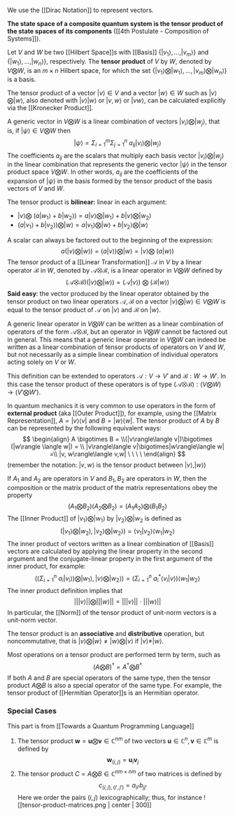 We use the [[Dirac Notation]] to represent vectors.

**The state space of a composite quantum system is the tensor product of the state spaces of its components** ([[4th Postulate - Composition of Systems]]).

Let $V$ and $W$ be two [[Hilbert Space]]s with [[Basis]] $\{|v_1\rangle,\dots, |v_m\rangle\}$ and $\{|w_1\rangle, \dots, |w_n\rangle\}$, respectively.
The **tensor product** of $V$ by $W$, denoted by $V\bigotimes W$, is an $m\times n$ Hilbert space, for which the set $\{|v_1\rangle\bigotimes|w_1\rangle,\dots, |v_m\rangle\bigotimes|w_n\rangle\}$ is a basis. 

The tensor product of a vector $|v\rangle \in V$ and a vector $|w\rangle \in W$ such as $|v\rangle \bigotimes |w\rangle$, also denoted with $|v\rangle|w\rangle$ or $|v,w\rangle$ or $|vw\rangle$, can be calculated explicitly via the [[Kronecker Product]]. 

A generic vector in $V \bigotimes W$ is a linear combination of vectors $|v_i\rangle \bigotimes |w_j\rangle$, that is, if $|\psi\rangle \in V \bigotimes W$ then $$|\psi\rangle = \Sigma_{i=1}^m \Sigma_{j=1}^n\ a_{ij}|v_i\rangle\bigotimes|w_j\rangle$$The coefficients $a_{ij}$ are the scalars that multiply each basis vector $|v_i\rangle\bigotimes|w_j\rangle$ in the linear combination that represents the generic vector $|\psi\rangle$ in the tensor product space $V\bigotimes W$. 
In other words, $a_{ij}$ are the coefficients of the expansion of $|\psi\rangle$ in the basis formed by the tensor product of the basis vectors of $V$ and $W$.

The tensor product is **bilinear:** linear in each argument: 
- $|v\rangle \bigotimes \ (a|w_1\rangle+b|w_2\rangle) = a|v\rangle \bigotimes |w_1\rangle + b|v\rangle \bigotimes|w_2\rangle$ 
- $(a|v_1\rangle + b|v_2\rangle)\bigotimes |w\rangle = a|v_1\rangle\bigotimes |w\rangle + b|v_2\rangle\bigotimes |w\rangle$ 

A scalar can always be factored out to the beginning of the expression: $$a(|v\rangle \bigotimes |w\rangle)=(a|v\rangle)\bigotimes|w\rangle=|v\rangle\bigotimes \ (a|w\rangle)$$
The tensor product of a [[Linear Transformation]] $\mathcal{A}$ in $V$ by a linear operator $\mathcal{B}$ in $W$, denoted by $\mathcal{A}\bigotimes\mathcal{B}$, is a linear operator in $V\bigotimes W$ defined by $$(\mathcal{A}\bigotimes \mathcal{B})(|v\rangle \bigotimes |w\rangle)=(\mathcal{A}|v\rangle)\ \bigotimes\ (\mathcal{B}|w\rangle)$$**Said easy**: the vector produced by the linear operator obtained by the tensor product on two linear operators $\mathcal{A}, \mathcal{B}$ on a vector $|v\rangle \bigotimes |w\rangle \in V \bigotimes W$ is equal to the tensor product of $\mathcal{A}$ on $|v\rangle$ and $\mathcal{B}$ on $|w\rangle$.

A generic linear operator in $V\bigotimes W$ can be written as a linear combination of operators of the form $\mathcal{A}\bigotimes \mathcal{B}$, but an operator in $V\bigotimes W$ cannot be factored out in general.
This means that a generic linear operator in $V \bigotimes W$ can indeed be written as a linear combination of tensor products of operators on $V$ and $W$, but not necessarily as a simple linear combination of individual operators acting solely on $V$ or $W$.

This definition can be extended to operators $\mathcal{A}:V\rightarrow V'$ and $\mathcal{B}:W\rightarrow W'$. 
In this case the tensor product of these operators is of type $(\mathcal{A}\bigotimes\mathcal{B}):(V\bigotimes W)\rightarrow(V'\bigotimes W')$. 

In quantum mechanics it is very common to use operators in the form of **external product** (aka [[Outer Product]]), for example, using the [[Matrix Representation]], $A = |v\rangle\langle v|$ and $B=|w\rangle\langle w|$. 
The tensor product of $A$ by $B$ can be represented by the following equivalent ways: 
$$
\begin{align}
A \bigotimes B = \\(|v\rangle\langle v|)\bigotimes (|w\rangle \langle w|) = \\ |v\rangle\langle v|\bigotimes|w\rangle\langle w| =\\ |v, w\rangle\langle v,w| \ \ \  \
\end{align}
$$(remember the notation: $|v,w\rangle$ is the tensor product between $|v\rangle,  |w\rangle$)

If $A_1$ and $A_2$ are operators in $V$ and $B_1, B_2$ are operators in $W$, then the composition or the matrix product of the matrix representations obey the property $$(A_1\bigotimes B_2)(A_2 \bigotimes B_2)= (A_1A_2)\bigotimes (B_1B_2)$$
The [[Inner Product]] of $|v_1\rangle \bigotimes |w_1\rangle$ by $|v_2\rangle \bigotimes |w_2$ is defined as $$(|v_1\rangle \bigotimes |w_2), |v_2\rangle \bigotimes |w_2\rangle)= \langle v_1|v_2\rangle\langle w_1|w_2\rangle$$
The inner product of vectors written as a linear combination of [[Basis]] vectors are calculated by applying the linear property in the second argument and the conjugate-linear property in the first argument of the inner product, for example: $$((\Sigma_{i=1}^n \ a_i|v_i\rangle)\bigotimes |w_1\rangle, |v\rangle \bigotimes |w_2\rangle) = (\Sigma_{i=1}^n\ a_i^*\langle v_i|v\rangle)\langle w_1|w_2\rangle$$
The inner product definition implies that $$|| |v\rangle || \bigotimes |||w\rangle|| = || |v\rangle|| \ \cdot\ |||w\rangle||$$ In particular, the [[Norm]] of the tensor product of unit-norm vectors is a unit-norm vector. 

The tensor product is an **associative** and **distributive** operation, but noncommutative, that is $|v\rangle \bigotimes |w\rangle \neq |w\rangle \bigotimes |v\rangle$ if $|v\rangle \neq |w\rangle$. 

Most operations on a tensor product are performed term by term, such as $$(A\bigotimes B)^\dagger= A^\dagger \bigotimes B^\dagger$$
If both $A$ and $B$ are special operators of the same type, then the tensor product $A\bigotimes B$ is also a special operator of the same type. 
For example, the tensor product of [[Hermitian Operator]]s is an Hermitian operator.

### Special Cases
This part is from [[Towards a Quantum Programming Language]]

1. The tensor product $\mathbf{w} = \mathbf{u}\bigotimes\mathbf{v} \in \mathbb{C}^{nm}$ of two vectors $\mathbf{u} \in \mathbb{C}^n, \mathbf{v}\in \mathbb{C}^m$ is defined by $$\mathbf{w}_{(i,j)}=\mathbf{u}_i \mathbf{v}_j$$
2. The tensor product $C = A \bigotimes B\in \mathbb{C}^{nm \times nm}$ of two matrices is defined by $$c_{(i,j),(i',j')}=a_{ii'}b_{jj'}$$Here we order the pairs $(i,j)$ lexicographically; thus, for instance ![[tensor-product-matrices.png | center | 300]]
